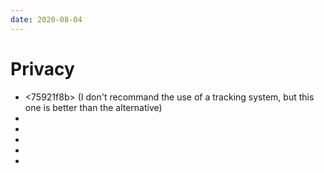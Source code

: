 ```yaml
---
date: 2020-08-04
---
```


# Privacy

* <75921f8b> (I don't recommand the use of a tracking system, but this one is
  better than the alternative)
* <cff481d1>
* <f194572c>
* <a633b052>
* <d82934e3>
* <a58480e1>
